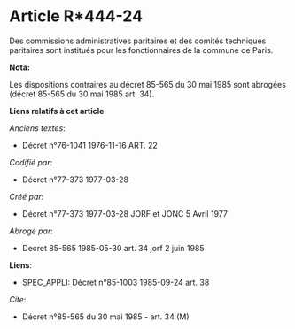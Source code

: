 # Article R*444-24

Des commissions administratives paritaires et des comités techniques paritaires sont institués pour les fonctionnaires de la
commune de Paris.

**Nota:**

Les dispositions contraires au décret 85-565 du 30 mai 1985 sont abrogées (décret 85-565 du 30 mai 1985 art. 34).

**Liens relatifs à cet article**

_Anciens textes_:

  - Décret n°76-1041 1976-11-16 ART. 22

_Codifié par_:

  - Décret n°77-373 1977-03-28

_Créé par_:

  - Décret n°77-373 1977-03-28 JORF et JONC 5 Avril 1977

_Abrogé par_:

  - Decret 85-565 1985-05-30 art. 34 jorf 2 juin 1985

**Liens**:

  - SPEC_APPLI: Décret n°85-1003 1985-09-24 art. 38

_Cite_:

  - Décret n°85-565 du 30 mai 1985 - art. 34 (M)

